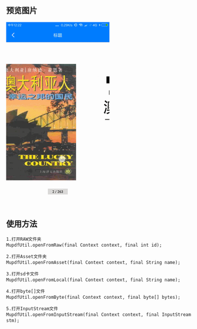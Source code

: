 ##
## 预览图片
![image](https://github.com/153437803/MuPDF/blob/master/Screenrecorder-2018-09-22.gif )

##
## 使用方法
```
1.打开RAW文件夹
MupdfUtil.openFromRaw(final Context context, final int id);
```
```
2.打开Asset文件夹
MupdfUtil.openFromAsset(final Context context, final String name);
```
```
3.打开sd卡文件
MupdfUtil.openFromLocal(final Context context, final String name);
```
```
4.打开byte[]文件
MupdfUtil.openFromByte(final Context context, final byte[] bytes);
```
```
5.打开InputStream文件
MupdfUtil.openFromInputStream(final Context context, final InputStream stm);
```
